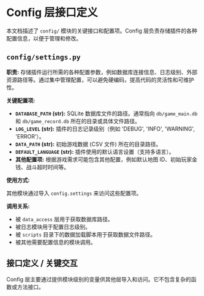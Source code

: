 # Config 层接口定义

本文档描述了 `config/` 模块的关键接口和配置项。Config 层负责存储插件的各种配置信息，以便于管理和修改。

## `config/settings.py`

**职责:** 存储插件运行所需的各种配置参数，例如数据库连接信息、日志级别、外部资源路径等。通过集中管理配置，可以避免硬编码，提高代码的灵活性和可维护性。

**关键配置项:**

*   **`DATABASE_PATH` (str):** SQLite 数据库文件的路径。通常指向 `db/game_main.db` 和 `db/game_record.db` 所在的目录或具体文件路径。
*   **`LOG_LEVEL` (str):** 插件的日志记录级别（例如 'DEBUG', 'INFO', 'WARNING', 'ERROR'）。
*   **`DATA_PATH` (str):** 初始游戏数据 (CSV 文件) 所在的目录路径。
*   **`DEFAULT_LANGUAGE` (str):** 插件使用的默认语言设置（支持多语言）。
*   **其他配置项:** 根据游戏需求可能包含其他配置，例如默认地图 ID、初始玩家金钱、战斗超时时间等。

**使用方式:**

其他模块通过导入 `config.settings` 来访问这些配置项。

**调用关系:**

*   被 `data_access` 层用于获取数据库路径。
*   被日志模块用于配置日志级别。
*   被 `scripts` 目录下的数据加载脚本用于获取数据文件路径。
*   被其他需要配置信息的模块调用。

## 接口定义 / 关键交互

Config 层主要通过提供模块级别的变量供其他层导入和访问。它不包含复杂的函数或方法接口。 